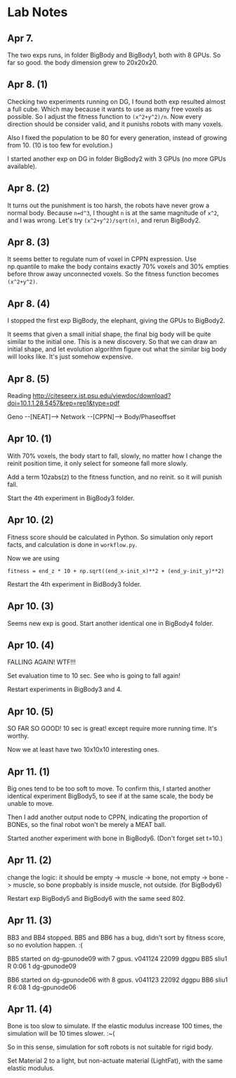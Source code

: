 # Lab Notes

## Apr 7.

The two exps runs, in folder BigBody and BigBody1, both with 8 GPUs. So far so good. the body dimension grew to 20x20x20.

## Apr 8. (1)

Checking two experiments running on DG, I found both exp resulted almost a full cube. Which may because it wants to use as many free voxels as possible. So I adjust the fitness function to `(x^2+y^2)/n`. Now every direction should be consider valid, and it punishs robots with many voxels.

Also I fixed the population to be 80 for every generation, instead of growing from 10. (10 is too few for evolution.)

I started another exp on DG in folder BigBody2 with 3 GPUs (no more GPUs available).

## Apr 8. (2)

It turns out the punishment is too harsh, the robots have never grow a normal body. Because `n=d^3`, I thought `n` is at the same magnitude of `x^2`, and I was wrong. Let's try `(x^2+y^2)/sqrt(n)`, and rerun BigBody2.

## Apr 8. (3)

It seems better to regulate num of voxel in CPPN expression. Use np.quantile to make the body contains exactly 70% voxels and 30% empties before throw away unconnected voxels. So the fitness function becomes `(x^2+y^2)`.

## Apr 8. (4)

I stopped the first exp BigBody, the elephant, giving the GPUs to BigBody2.

It seems that given a small initial shape, the final big body will be quite similar to the initial one. This is a new discovery. So that we can draw an initial shape, and let evolution algorithm figure out what the similar big body will looks like. It's just somehow expensive.


## Apr 8. (5)

Reading http://citeseerx.ist.psu.edu/viewdoc/download?doi=10.1.1.28.5457&rep=rep1&type=pdf

Geno --\[NEAT\]--> Network --\[CPPN\]--> Body/Phaseoffset

## Apr 10. (1)

With 70% voxels, the body start to fall, slowly, no matter how I change the reinit position time, it only select for someone fall more slowly.

Add a term 10*z*abs(z) to the fitness function, and no reinit. so it will punish fall.

Start the 4th experiment in BigBody3 folder.

## Apr 10. (2)

Fitness score should be calculated in Python. So simulation only report facts, and calculation is done in `workflow.py`.

Now we are using 

```
fitness = end_z * 10 + np.sqrt((end_x-init_x)**2 + (end_y-init_y)**2)
```

Restart the 4th experiment in BidBody3 folder.

## Apr 10. (3)

Seems new exp is good. Start another identical one in BigBody4 folder.

## Apr 10. (4)

FALLING AGAIN! WTF!!!

Set evaluation time to 10 sec. See who is going to fall again!

Restart experiments in BigBody3 and 4.

## Apr 10. (5)

SO FAR SO GOOD! 10 sec is great! except require more running time. It's worthy.

Now we at least have two 10x10x10 interesting ones.

## Apr 11. (1)

Big ones tend to be too soft to move. To confirm this, I started another identical experiment BigBody5, to see if at the same scale, the body be unable to move.

Then I add another output node to CPPN, indicating the proportion of BONEs, so the final robot won't be merely a MEAT ball.

Started another experiment with bone in BigBody6. (Don't forget set t=10.)

## Apr 11. (2)

change the logic: it should be empty -> muscle -> bone, not empty -> bone -> muscle, so bone propbably is inside muscle, not outside. (for BigBody6)

Restart exp BigBody5 and BigBody6 with the same seed 802.

## Apr 11. (3)

BB3 and BB4 stopped. BB5 and BB6 has a bug, didn't sort by fitness score, so no evolution happen. :(

BB5 started on dg-gpunode09 with 7 gpus. v041124
22099     dggpu      BB5    sliu1  R       0:06      1 dg-gpunode09

BB6 started on dg-gpunode06 with 8 gpus. v041123
22092     dggpu      BB6    sliu1  R       6:08      1 dg-gpunode06

## Apr 11. (4)

Bone is too slow to simulate. If the elastic modulus increase 100 times, the simulation will be 10 times slower. :~(

So in this sense, simulation for soft robots is not suitable for rigid body.

Set Material 2 to a light, but non-actuate material (LightFat), with the same elastic modulus.

